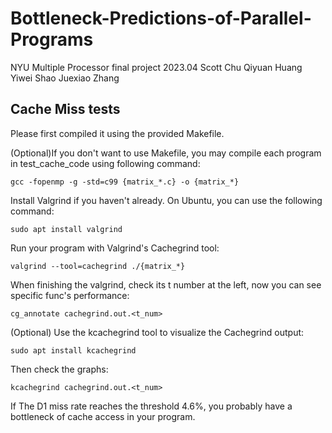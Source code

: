 # Bottleneck-Predictions-of-Parallel-Programs

NYU Multiple Processor final project
2023.04
Scott Chu
Qiyuan Huang
Yiwei Shao
Juexiao Zhang

## Cache Miss tests
Please first compiled it using the provided Makefile.

(Optional)If you don't want to use Makefile, you may compile each program in test_cache_code using following command:

```gcc -fopenmp -g -std=c99 {matrix_*.c} -o {matrix_*}```

Install Valgrind if you haven't already. On Ubuntu, you can use the following command:
    
```sudo apt install valgrind```

Run your program with Valgrind's Cachegrind tool:

```valgrind --tool=cachegrind ./{matrix_*} ```

When finishing the valgrind, check its t number at the left, now you can see specific func's performance:

```cg_annotate cachegrind.out.<t_num> ```

(Optional) Use the kcachegrind tool to visualize the Cachegrind output:

```sudo apt install kcachegrind ```

Then check the graphs:

```kcachegrind cachegrind.out.<t_num> ```

If The D1 miss rate reaches the threshold 4.6%, you probably have a bottleneck of cache access in your program.










